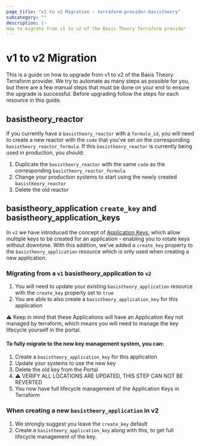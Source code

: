 ```yaml
---
page_title: "v1 to v2 Migration - terraform-provider-basistheory"
subcategory: ""
description: |-
How to migrate from v1 to v2 of the Basis Theory Terraform provider
---
```


# v1 to v2 Migration

This is a guide on how to upgrade from v1 to v2 of the Basis Theory Terraform provider. We try to automate as many steps
as possible for you, but there are a few manual steps that must be done on your end to ensure the upgrade is successful.
Before upgrading follow the steps for each resource in this guide.

## basistheory_reactor

If you currently have a `basistheory_reactor` with a `formula_id`, you will need to create a new reactor with the `code`
that you've set on the corresponding `basistheory_reactor_formula`. If this `basistheory_reactor` is currently being used in
production, you should:

1. Duplicate the `basistheory_reactor` with the same `code` as the corresponding `basistheory_reactor_formula`
2. Change your production systems to start using the newly created `basistheory_reactor`
3. Delete the old reactor

## basistheory_application `create_key` and basistheory_application_keys

In `v2` we have introduced the concept of [Application Keys](https://developers.basistheory.com/docs/api/applications/application-keys), which allow multiple keys to be created for an application - enabling
you to rotate keys without downtime. With this addition, we've added a `create_key` property to the `basistheory_application` resource
which is only used when creating a new application.

### Migrating from a `v1` basistheory_application to `v2`
1. You will need to update your existing `basistheory_application` resource with the `create_key` property set to `true`
2. You are able to also create a `basistheory_application_key` for this application

⚠️ Keep in mind that these Applications will have an Application Key not managed by terraform, which means you will need to manage the key lifecycle yourself in the portal.

#### To fully migrate to the new key management system, you can:

1. Create a `basistheory_application_key` for this application
2. Update your systems to use the new key
3. Delete the old key from the Portal
  1. ⚠️ VERIFY ALL LOCATIONS ARE UPDATED, THIS STEP CAN NOT BE REVERTED
4. You now have full lifecycle management of the Application Keys in Terraform

### When creating a new `basistheory_application` in v2
1. We strongly suggest you leave the `create_key` default
2. Create a `basistheory_application_key` along with this, to get full lifecycle management of the key.